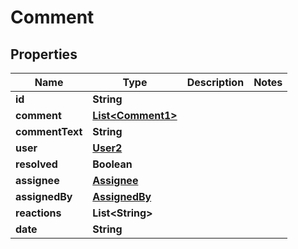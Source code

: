 

# Comment


## Properties

| Name | Type | Description | Notes |
|------------ | ------------- | ------------- | -------------|
|**id** | **String** |  |  |
|**comment** | [**List&lt;Comment1&gt;**](Comment1.md) |  |  |
|**commentText** | **String** |  |  |
|**user** | [**User2**](User2.md) |  |  |
|**resolved** | **Boolean** |  |  |
|**assignee** | [**Assignee**](Assignee.md) |  |  |
|**assignedBy** | [**AssignedBy**](AssignedBy.md) |  |  |
|**reactions** | **List&lt;String&gt;** |  |  |
|**date** | **String** |  |  |



